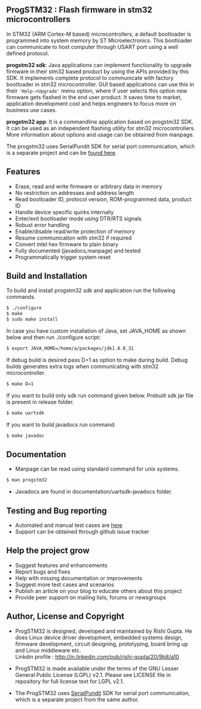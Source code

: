 ProgSTM32 : Flash firmware in stm32 microcontrollers
-----------------------------------

In STM32 (ARM Cortex-M based) microcontrollers, a default bootloader is programmed into system memory by ST Microelectronics. This bootloader can communicate to host computer through USART port using a well defined protocol.

**progstm32 sdk**: Java applications can implement functionality to upgrade firmware in their stm32 based product by using the APIs provided by this SDK. It implements complete protocol to communicate with factory bootloader in stm32 microcontroller. GUI based applications can use this in their `'Help->Upgrade'` menu option, where if user selects this option new firmware gets flashed in the end user product. It saves time to market, application development cost and helps engineers to focus more on business use cases.

**progstm32 app**: It is a commandline application based on progstm32 SDK. It can be used as an independent flashing utility for stm32 microcontrollers. More information about options and usage can be obtained from manpage.

The progstm32 uses SerialPundit SDK for serial port communication, which is a separate project and can be [found here](https://github.com/RishiGupta12/SerialPundit).

## Features
- Erase, read and write firmware or arbitrary data in memory
- No restriction on addresses and address length
- Read bootloader ID, protocol version, ROM-programmed data, product ID
- Handle device specific quirks internally
- Enter/exit bootloader mode using DTR/RTS signals
- Robust error handling
- Enable/disable read/write protection of memory
- Resume communication with stm32 if required
- Convert intel hex firmware to plain binary
- Fully documented (javadocs,manpage) and tested
- Programmatically trigger system reset

## Build and Installation
To build and install progstm32 sdk and application run the following commands.

```sh
$ ./configure
$ make
$ sudo make install
```

In case you have custom installation of Java, set JAVA_HOME as shown below and then run ./configure script:
```sh
$ export JAVA_HOME=/home/a/packages/jdk1.8.0_31
```

If debug build is desired pass D=1 as option to make during build. Debug builds generates extra logs when communicating with stm32 microcontroller.
```sh
$ make D=1
```

If you want to build only sdk run command given below. Prebuilt sdk jar file is present in release folder.
```sh
$ make uartsdk
```

If you want to build javadocs run command:
```sh
$ make javadoc
```

## Documentation
- Manpage can be read using standard command for unix systems.
```sh
$ man progstm32
```
- Javadocs are found in documentation/uartsdk-javadocs folder.

## Testing and Bug reporting
- Automated and manual test cases are [here](tests)
- Support can be obtained through github issue tracker

## Help the project grow
- Suggest features and enhancements
- Report bugs and fixes
- Help with missing documentation or improvements
- Suggest more test cases and scenarios
- Publish an article on your blog to educate others about this project
- Provide peer support on mailing lists, forums or newsgroups

## Author, License and Copyright
- ProgSTM32 is designed, developed and maintained by Rishi Gupta. He does Linux device driver development, embedded systems design, firmware development, circuit designing, prototyping, board bring up and Linux middleware etc.     
  Linkdin profile : http://in.linkedin.com/pub/rishi-gupta/20/9b8/a10    
  
- ProgSTM32 is made available under the terms of the GNU Lesser General Public License (LGPL) v2.1. Please see LICENSE file in repository for full license text for LGPL v2.1.

- The ProgSTM32 uses [SerialPundit](https://github.com/RishiGupta12/SerialPundit) SDK for serial port communication, which is a separate project from the same author.
